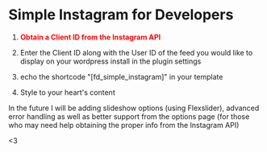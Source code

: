 Simple Instagram for Developers
===============================
1) <b style="color:red;">Obtain a Client ID from the Instagram API</b>

2) Enter the Client ID along with the User ID of the feed you would like to display on your wordpress install in the plugin settings

3) echo the shortcode "[fd_simple_instagram]" in your template

4) Style to your heart's content

In the future I will be adding slideshow options (using Flexslider), advanced error handling as well as better support from the options page (for those who may need help obtaining the proper info from the Instagram API)

<3
